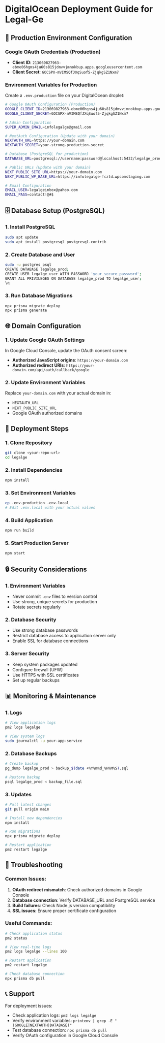 # DigitalOcean Deployment Guide for Legal-Ge

## 🚀 Production Environment Configuration

### Google OAuth Credentials (Production)
- **Client ID**: `213069827963-ebme06hgns4ju60s815jdmvvjmnokbup.apps.googleusercontent.com`
- **Client Secret**: `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`

### Environment Variables for Production

Create a `.env.production` file on your DigitalOcean droplet:

```bash
# Google OAuth Configuration (Production)
GOOGLE_CLIENT_ID=213069827963-ebme06hgns4ju60s815jdmvvjmnokbup.apps.googleusercontent.com
GOOGLE_CLIENT_SECRET=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

# Admin Configuration
SUPER_ADMIN_EMAIL=infolegalge@gmail.com

# NextAuth Configuration (Update with your domain)
NEXTAUTH_URL=https://your-domain.com
NEXTAUTH_SECRET=your-strong-production-secret

# Database (PostgreSQL for production)
DATABASE_URL=postgresql://username:password@localhost:5432/legalge_prod

# Public URLs (Update with your domain)
NEXT_PUBLIC_SITE_URL=https://your-domain.com
NEXT_PUBLIC_WP_BASE_URL=https://infolegalge-fcztd.wpcomstaging.com

# Email Configuration
EMAIL_USER=legalgeinbox@yahoo.com
EMAIL_PASS=contact!@#$
```

## 🗄️ Database Setup (PostgreSQL)

### 1. Install PostgreSQL
```bash
sudo apt update
sudo apt install postgresql postgresql-contrib
```

### 2. Create Database and User
```bash
sudo -u postgres psql
CREATE DATABASE legalge_prod;
CREATE USER legalge_user WITH PASSWORD 'your_secure_password';
GRANT ALL PRIVILEGES ON DATABASE legalge_prod TO legalge_user;
\q
```

### 3. Run Database Migrations
```bash
npx prisma migrate deploy
npx prisma generate
```

## 🌐 Domain Configuration

### 1. Update Google OAuth Settings
In Google Cloud Console, update the OAuth consent screen:
- **Authorized JavaScript origins**: `https://your-domain.com`
- **Authorized redirect URIs**: `https://your-domain.com/api/auth/callback/google`

### 2. Update Environment Variables
Replace `your-domain.com` with your actual domain in:
- `NEXTAUTH_URL`
- `NEXT_PUBLIC_SITE_URL`
- Google OAuth authorized domains

## 🔧 Deployment Steps

### 1. Clone Repository
```bash
git clone <your-repo-url>
cd legalge
```

### 2. Install Dependencies
```bash
npm install
```

### 3. Set Environment Variables
```bash
cp .env.production .env.local
# Edit .env.local with your actual values
```

### 4. Build Application
```bash
npm run build
```

### 5. Start Production Server
```bash
npm start
```

## 🔒 Security Considerations

### 1. Environment Variables
- Never commit `.env` files to version control
- Use strong, unique secrets for production
- Rotate secrets regularly

### 2. Database Security
- Use strong database passwords
- Restrict database access to application server only
- Enable SSL for database connections

### 3. Server Security
- Keep system packages updated
- Configure firewall (UFW)
- Use HTTPS with SSL certificates
- Set up regular backups

## 📊 Monitoring & Maintenance

### 1. Logs
```bash
# View application logs
pm2 logs legalge

# View system logs
sudo journalctl -u your-app-service
```

### 2. Database Backups
```bash
# Create backup
pg_dump legalge_prod > backup_$(date +%Y%m%d_%H%M%S).sql

# Restore backup
psql legalge_prod < backup_file.sql
```

### 3. Updates
```bash
# Pull latest changes
git pull origin main

# Install new dependencies
npm install

# Run migrations
npx prisma migrate deploy

# Restart application
pm2 restart legalge
```

## 🚨 Troubleshooting

### Common Issues:
1. **OAuth redirect mismatch**: Check authorized domains in Google Console
2. **Database connection**: Verify DATABASE_URL and PostgreSQL service
3. **Build failures**: Check Node.js version compatibility
4. **SSL issues**: Ensure proper certificate configuration

### Useful Commands:
```bash
# Check application status
pm2 status

# View real-time logs
pm2 logs legalge --lines 100

# Restart application
pm2 restart legalge

# Check database connection
npx prisma db pull
```

## 📞 Support

For deployment issues:
- Check application logs: `pm2 logs legalge`
- Verify environment variables: `printenv | grep -E "(GOOGLE|NEXTAUTH|DATABASE)"`
- Test database connection: `npx prisma db pull`
- Verify OAuth configuration in Google Cloud Console
